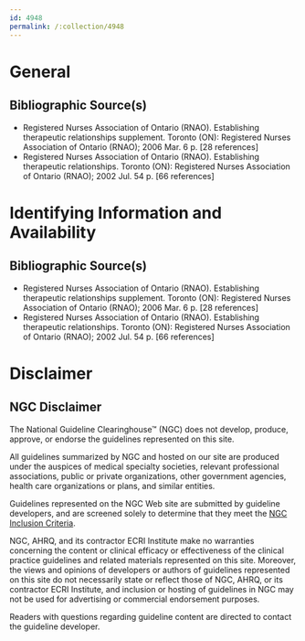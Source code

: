 ```yaml
---
id: 4948
permalink: /:collection/4948
---
```


# General

## Bibliographic Source(s)

- Registered Nurses Association of Ontario (RNAO). Establishing therapeutic relationships supplement. Toronto (ON): Registered Nurses Association of Ontario (RNAO); 2006 Mar. 6 p. [28 references]
- Registered Nurses Association of Ontario (RNAO). Establishing therapeutic relationships. Toronto (ON): Registered Nurses Association of Ontario (RNAO); 2002 Jul. 54 p. [66 references]

# Identifying Information and Availability

## Bibliographic Source(s)

- Registered Nurses Association of Ontario (RNAO). Establishing therapeutic relationships supplement. Toronto (ON): Registered Nurses Association of Ontario (RNAO); 2006 Mar. 6 p. [28 references]
- Registered Nurses Association of Ontario (RNAO). Establishing therapeutic relationships. Toronto (ON): Registered Nurses Association of Ontario (RNAO); 2002 Jul. 54 p. [66 references]

# Disclaimer

## NGC Disclaimer

The National Guideline Clearinghouse™ (NGC) does not develop, produce, approve, or endorse the guidelines represented on this site.

All guidelines summarized by NGC and hosted on our site are produced under the auspices of medical specialty societies, relevant professional associations, public or private organizations, other government agencies, health care organizations or plans, and similar entities.

Guidelines represented on the NGC Web site are submitted by guideline developers, and are screened solely to determine that they meet the [NGC Inclusion Criteria](/help-and-about/summaries/inclusion-criteria).

NGC, AHRQ, and its contractor ECRI Institute make no warranties concerning the content or clinical efficacy or effectiveness of the clinical practice guidelines and related materials represented on this site. Moreover, the views and opinions of developers or authors of guidelines represented on this site do not necessarily state or reflect those of NGC, AHRQ, or its contractor ECRI Institute, and inclusion or hosting of guidelines in NGC may not be used for advertising or commercial endorsement purposes.

Readers with questions regarding guideline content are directed to contact the guideline developer.

